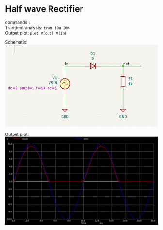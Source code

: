 # Half wave Rectifier  

commands :  
Transient analysis: ```tran 10u 20m```  
Output plot: ```plot V(out) V(in)```  

Schematic:  
![few](https://github.com/AbhijitBaral/SPICE_sims/blob/main/Rectifiers/half%20wave%20rectifier/imgs/schem.png)  

Output plot:  
![ko](https://github.com/AbhijitBaral/SPICE_sims/blob/main/Rectifiers/half%20wave%20rectifier/imgs/output%20plotpng.png)


